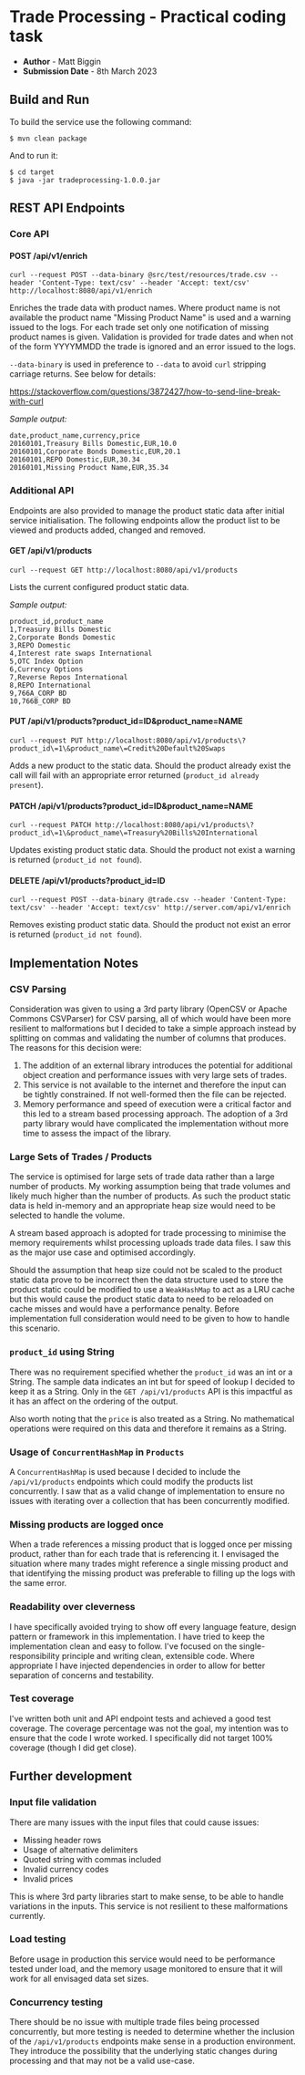 # Trade Processing - Practical coding task

- **Author** - Matt Biggin
- **Submission Date** - 8th March 2023

## Build and Run

To build the service use the following command:

```
$ mvn clean package
```

And to run it:

```
$ cd target
$ java -jar tradeprocessing-1.0.0.jar
```

## REST API Endpoints

### Core API

#### POST /api/v1/enrich
```
curl --request POST --data-binary @src/test/resources/trade.csv --header 'Content-Type: text/csv' --header 'Accept: text/csv' http://localhost:8080/api/v1/enrich
```
Enriches the trade data with product names. Where product name is not available the product name
"Missing Product Name" is used and a warning issued to the logs. For each trade set only one
notification of missing product names is given. Validation is provided for trade dates and when not
of the form YYYYMMDD the trade is ignored and an error issued to the logs.

`--data-binary` is used in preference to `--data` to avoid `curl` stripping carriage returns. See below for details:

https://stackoverflow.com/questions/3872427/how-to-send-line-break-with-curl

_Sample output:_

```
date,product_name,currency,price
20160101,Treasury Bills Domestic,EUR,10.0
20160101,Corporate Bonds Domestic,EUR,20.1
20160101,REPO Domestic,EUR,30.34
20160101,Missing Product Name,EUR,35.34
```

### Additional API

Endpoints are also provided to manage the product static data after initial service
initialisation. The following endpoints allow the product list to be viewed and products
added, changed and removed.

#### GET /api/v1/products
```
curl --request GET http://localhost:8080/api/v1/products
```
Lists the current configured product static data.

_Sample output:_

```
product_id,product_name
1,Treasury Bills Domestic
2,Corporate Bonds Domestic
3,REPO Domestic
4,Interest rate swaps International
5,OTC Index Option
6,Currency Options
7,Reverse Repos International
8,REPO International
9,766A_CORP BD
10,766B_CORP BD
```

#### PUT /api/v1/products?product_id=ID&product_name=NAME
```
curl --request PUT http://localhost:8080/api/v1/products\?product_id\=1\&product_name\=Credit%20Default%20Swaps
```
Adds a new product to the static data. Should the product already exist the call will fail with
an appropriate error returned (`product_id already present`).

#### PATCH /api/v1/products?product_id=ID&product_name=NAME
```
curl --request PATCH http://localhost:8080/api/v1/products\?product_id\=1\&product_name\=Treasury%20Bills%20International
```
Updates existing product static data. Should the product not exist a warning is returned (`product_id not found`).

#### DELETE /api/v1/products?product_id=ID
```
curl --request POST --data-binary @trade.csv --header 'Content-Type: text/csv' --header 'Accept: text/csv' http://server.com/api/v1/enrich
```
Removes existing product static data. Should the product not exist an error is returned (`product_id not found`).

## Implementation Notes

### CSV Parsing
Consideration was given to using a 3rd party library (OpenCSV or Apache Commons CSVParser) for CSV parsing, all of which
would have been more resilient to malformations but I decided to take a simple approach instead by splitting on commas and
validating the number of columns that produces. The reasons for this decision were:

1. The addition of an external library introduces the potential for additional object creation and performance issues with very large sets of trades.
2. This service is not available to the internet and therefore the input can be tightly constrained. If not well-formed then the file can be rejected.
3. Memory performance and speed of execution were a critical factor and this led to a stream based processing approach. The adoption of a 3rd party library would have complicated the implementation without more time to assess the impact of the library.

### Large Sets of Trades / Products
The service is optimised for large sets of trade data rather than a large number of products. My working assumption being that
trade volumes and likely much higher than the number of products. As such the product static data is held in-memory and an
appropriate heap size would need to be selected to handle the volume.

A stream based approach is adopted for trade processing to minimise the memory requirements whilst processing uploads trade
data files. I saw this as the major use case and optimised accordingly.

Should the assumption that heap size could not be scaled to the product static data prove to be incorrect then the data structure
used to store the product static could be modified to use a `WeakHashMap` to act as a LRU cache but this would cause the product static data to
need to be reloaded on cache misses and would have a performance penalty. Before implementation full consideration would need to be given
to how to handle this scenario.

### `product_id` using String
There was no requirement specified whether the `product_id` was an int or a String. The sample data indicates an int but for speed of lookup
I decided to keep it as a String. Only in the `GET /api/v1/products` API is this impactful as it has an affect on the ordering of the output.

Also worth noting that the `price` is also treated as a String. No mathematical operations were required on this data and
therefore it remains as a String.

### Usage of `ConcurrentHashMap` in `Products`
A `ConcurrentHashMap` is used because I decided to include the `/api/v1/products` endpoints which could modify the products list concurrently. I saw
that as a valid change of implementation to ensure no issues with iterating over a collection that has been concurrently modified.

### Missing products are logged once
When a trade references a missing product that is logged once per missing product, rather than for each trade that is referencing it. I
envisaged the situation where many trades might reference a single missing product and that identifying the missing product was preferable
to filling up the logs with the same error.

### Readability over cleverness
I have specifically avoided trying to show off every language feature, design pattern or framework in this implementation. I have
tried to keep the implementation clean and easy to follow. I've focused on the single-responsibility principle and writing clean, extensible code. Where
appropriate I have injected dependencies in order to allow for better separation of concerns and testability.

### Test coverage
I've written both unit and API endpoint tests and achieved a good test coverage. The coverage percentage was not the goal, my
intention was to ensure that the code I wrote worked. I specifically did not target 100% coverage (though I did get close).

## Further development

### Input file validation
There are many issues with the input files that could cause issues:
- Missing header rows
- Usage of alternative delimiters
- Quoted string with commas included
- Invalid currency codes
- Invalid prices

This is where 3rd party libraries start to make sense, to be able to handle variations in the inputs. This service
is not resilient to these malformations currently.

### Load testing
Before usage in production this service would need to be performance tested under load, and the memory
usage monitored to ensure that it will work for all envisaged data set sizes.

### Concurrency testing
There should be no issue with multiple trade files being processed concurrently, but more testing is needed to determine
whether the inclusion of the `/api/v1/products` endpoints make sense in a production environment. They introduce the possibility
that the underlying static changes during processing and that may not be a valid use-case.
